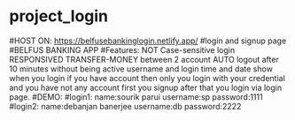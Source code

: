 # project_login
#HOST ON: https://belfusebankinglogin.netlify.app/
#login and signup page\
#BELFUS BANKING APP
#Features:
         NOT Case-sensitive login
         RESPONSIVED
         TRANSFER-MONEY between 2 account
         AUTO logout after 10 minutes without being active
         username and login time and date show when you login
         if you have account then only you login with your credential and you have not any account first you signup after that you login via login page.
#DEMO: 
#login1:
       name:sourik parui
       username:sp
       password:1111
#login2: 
        name:debanjan banerjee
        username:db
        password:2222
